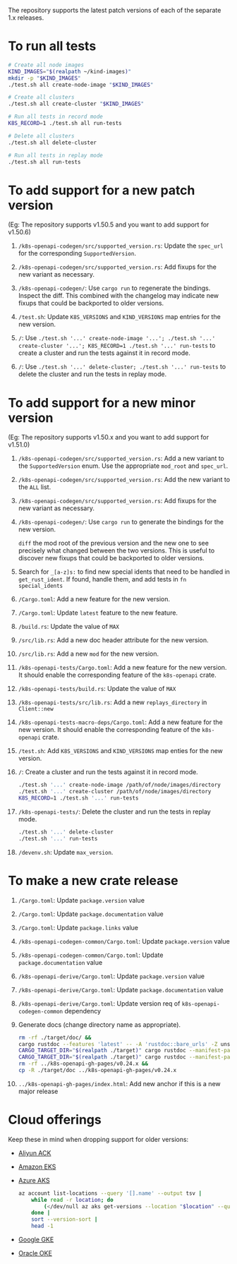 The repository supports the latest patch versions of each of the separate 1.x releases.


# To run all tests

```sh
# Create all node images
KIND_IMAGES="$(realpath ~/kind-images)"
mkdir -p "$KIND_IMAGES"
./test.sh all create-node-image "$KIND_IMAGES"

# Create all clusters
./test.sh all create-cluster "$KIND_IMAGES"

# Run all tests in record mode
K8S_RECORD=1 ./test.sh all run-tests

# Delete all clusters
./test.sh all delete-cluster

# Run all tests in replay mode
./test.sh all run-tests
```


# To add support for a new patch version

(Eg: The repository supports v1.50.5 and you want to add support for v1.50.6)

1. `/k8s-openapi-codegen/src/supported_version.rs`: Update the `spec_url` for the corresponding `SupportedVersion`.

1. `/k8s-openapi-codegen/src/supported_version.rs`: Add fixups for the new variant as necessary.

1. `/k8s-openapi-codegen/`: Use `cargo run` to regenerate the bindings. Inspect the diff. This combined with the changelog may indicate new fixups that could be backported to older versions.

1. `/test.sh`: Update `K8S_VERSIONS` and `KIND_VERSIONS` map entries for the new version.

1. `/`: Use `./test.sh '...' create-node-image '...'; ./test.sh '...' create-cluster '...'; K8S_RECORD=1 ./test.sh '...' run-tests` to create a cluster and run the tests against it in record mode.

1. `/`: Use `./test.sh '...' delete-cluster; ./test.sh '...' run-tests` to delete the cluster and run the tests in replay mode.


# To add support for a new minor version

(Eg: The repository supports v1.50.x and you want to add support for v1.51.0)

1. `/k8s-openapi-codegen/src/supported_version.rs`: Add a new variant to the `SupportedVersion` enum. Use the appropriate `mod_root` and `spec_url`.

1. `/k8s-openapi-codegen/src/supported_version.rs`: Add the new variant to the `ALL` list.

1. `/k8s-openapi-codegen/src/supported_version.rs`: Add fixups for the new variant as necessary.

1. `/k8s-openapi-codegen/`: Use `cargo run` to generate the bindings for the new version.

   `diff` the mod root of the previous version and the new one to see precisely what changed between the two versions. This is useful to discover new fixups that could be backported to older versions.

1. Search for `_[a-z]s:` to find new special idents that need to be handled in `get_rust_ident`. If found, handle them, and add tests in `fn special_idents`

1. `/Cargo.toml`: Add a new feature for the new version.

1. `/Cargo.toml`: Update `latest` feature to the new feature.

1. `/build.rs`: Update the value of `MAX`

1. `/src/lib.rs`: Add a new doc header attribute for the new version.

1. `/src/lib.rs`: Add a new `mod` for the new version.

1. `/k8s-openapi-tests/Cargo.toml`: Add a new feature for the new version. It should enable the corresponding feature of the `k8s-openapi` crate.

1. `/k8s-openapi-tests/build.rs`: Update the value of `MAX`

1. `/k8s-openapi-tests/src/lib.rs`: Add a new `replays_directory` in `Client::new`

1. `/k8s-openapi-tests-macro-deps/Cargo.toml`: Add a new feature for the new version. It should enable the corresponding feature of the `k8s-openapi` crate.

1. `/test.sh`: Add `K8S_VERSIONS` and `KIND_VERSIONS` map enties for the new version.

1. `/`: Create a cluster and run the tests against it in record mode.

    ```sh
    ./test.sh '...' create-node-image /path/of/node/images/directory
    ./test.sh '...' create-cluster /path/of/node/images/directory
    K8S_RECORD=1 ./test.sh '...' run-tests
    ```

1. `/k8s-openapi-tests/`: Delete the cluster and run the tests in replay mode.

    ```sh
    ./test.sh '...' delete-cluster
    ./test.sh '...' run-tests
    ```

1. `/devenv.sh`: Update `max_version`.


# To make a new crate release

1. `/Cargo.toml`: Update `package.version` value
1. `/Cargo.toml`: Update `package.documentation` value
1. `/Cargo.toml`: Update `package.links` value
1. `/k8s-openapi-codegen-common/Cargo.toml`: Update `package.version` value
1. `/k8s-openapi-codegen-common/Cargo.toml`: Update `package.documentation` value
1. `/k8s-openapi-derive/Cargo.toml`: Update `package.version` value
1. `/k8s-openapi-derive/Cargo.toml`: Update `package.documentation` value
1. `/k8s-openapi-derive/Cargo.toml`: Update version req of `k8s-openapi-codegen-common` dependency
1. Generate docs (change directory name as appropriate).

    ```sh
    rm -rf ./target/doc/ &&
    cargo rustdoc --features 'latest' -- -A 'rustdoc::bare_urls' -Z unstable-options --enable-index-page &&
    CARGO_TARGET_DIR="$(realpath ./target)" cargo rustdoc --manifest-path ./k8s-openapi-codegen-common/Cargo.toml -- -Z unstable-options --enable-index-page &&
    CARGO_TARGET_DIR="$(realpath ./target)" cargo rustdoc --manifest-path ./k8s-openapi-derive/Cargo.toml -- -Z unstable-options --enable-index-page &&
    rm -rf ../k8s-openapi-gh-pages/v0.24.x &&
    cp -R ./target/doc ../k8s-openapi-gh-pages/v0.24.x
    ```

1. `../k8s-openapi-gh-pages/index.html`: Add new anchor if this is a new major release


# Cloud offerings

Keep these in mind when dropping support for older versions:

- [Aliyun ACK](https://www.alibabacloud.com/help/en/ack/ack-managed-and-ack-dedicated/user-guide/support-for-kubernetes-versions/)

- [Amazon EKS](https://docs.aws.amazon.com/eks/latest/userguide/kubernetes-versions.html#available-versions)

- [Azure AKS](https://learn.microsoft.com/en-us/azure/aks/supported-kubernetes-versions#azure-portal-and-cli-versions)

    ```sh
    az account list-locations --query '[].name' --output tsv |
        while read -r location; do
            (</dev/null az aks get-versions --location "$location" --query 'values[].patchVersions.keys(@)[]' --output tsv 2>/dev/null) & :
        done |
        sort --version-sort |
        head -1
    ```

- [Google GKE](https://cloud.google.com/kubernetes-engine/docs/release-schedule)

- [Oracle OKE](https://docs.oracle.com/en-us/iaas/Content/ContEng/Concepts/contengaboutk8sversions.htm#supportedk8sversions)
